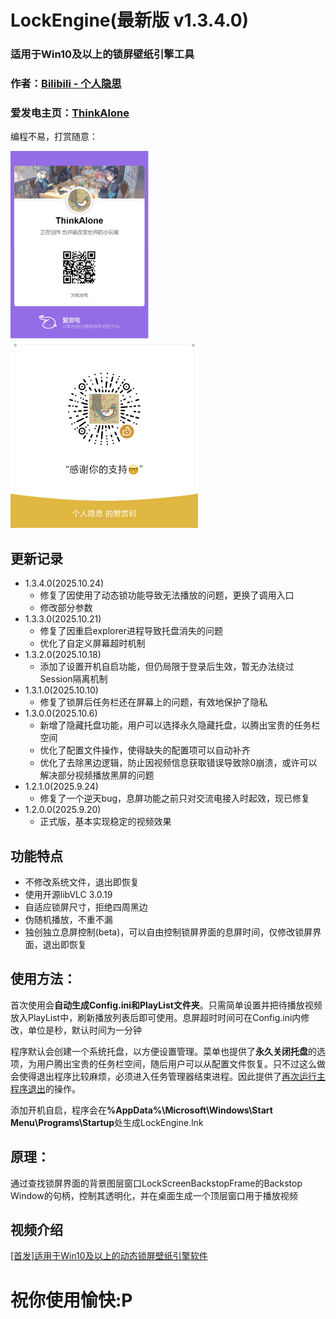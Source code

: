 # LockEngine(最新版 v1.3.4.0)
### 适用于Win10及以上的锁屏壁纸引擎工具
### 作者：[Bilibili - 个人隐思](https://space.bilibili.com/1081364881 "来我主页玩玩ヾ(^∀^)ﾉ")
### 爱发电主页：[ThinkAlone](https://afdian.com/a/X1415 "您赞助的每一分都是我前进的动力")
编程不易，打赏随意：

<img src="../images/afdian-ThinkAlone.jpg" height="300" /> <img src="../images/mm_reward.png" height="300" />
## 更新记录
- 1.3.4.0(2025.10.24)
  - 修复了因使用了动态锁功能导致无法播放的问题，更换了调用入口
  - 修改部分参数
- 1.3.3.0(2025.10.21)
  - 修复了因重启explorer进程导致托盘消失的问题
  - 优化了自定义屏幕超时机制
- 1.3.2.0(2025.10.18)
  - 添加了设置开机自启功能，但仍局限于登录后生效，暂无办法绕过Session隔离机制
- 1.3.1.0(2025.10.10)
  - 修复了锁屏后任务栏还在屏幕上的问题，有效地保护了隐私
- 1.3.0.0(2025.10.6)
  - 新增了隐藏托盘功能，用户可以选择永久隐藏托盘，以腾出宝贵的任务栏空间
  - 优化了配置文件操作，使得缺失的配置项可以自动补齐
  - 优化了去除黑边逻辑，防止因视频信息获取错误导致除0崩溃，或许可以解决部分视频播放黑屏的问题
- 1.2.1.0(2025.9.24)
  - 修复了一个逆天bug，息屏功能之前只对交流电接入时起效，现已修复
- 1.2.0.0(2025.9.20)
  - 正式版，基本实现稳定的视频效果

## 功能特点
- 不修改系统文件，退出即恢复
- 使用开源libVLC 3.0.19
- 自适应锁屏尺寸，拒绝四周黑边
- 伪随机播放，不重不漏
- 独创独立息屏控制(beta)，可以自由控制锁屏界面的息屏时间，仅修改锁屏界面，退出即恢复

## 使用方法：
首次使用会**自动生成Config.ini和PlayList文件夹**。只需简单设置并把待播放视频放入PlayList中，刷新播放列表后即可使用。息屏超时时间可在Config.ini内修改，单位是秒，默认时间为一分钟

程序默认会创建一个系统托盘，以方便设置管理。菜单也提供了**永久关闭托盘**的选项，为用户腾出宝贵的任务栏空间，随后用户可以从配置文件恢复。只不过这么做会使得退出程序比较麻烦，必须进入任务管理器结束进程。因此提供了<ins>再次运行主程序退出</ins>的操作。

添加开机自启，程序会在<b>%AppData%\Microsoft\Windows\Start Menu\Programs\Startup</b>处生成LockEngine.lnk

## 原理：
通过查找锁屏界面的背景图层窗口LockScreenBackstopFrame的Backstop Window的句柄，控制其透明化，并在桌面生成一个顶层窗口用于播放视频

## 视频介绍
[\[首发\]适用于Win10及以上的动态锁屏壁纸引擎软件](https://www.bilibili.com/video/BV1shJQzQELF/)

# 祝你使用愉快:P
